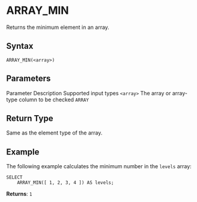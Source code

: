 # [](#array_min)ARRAY\_MIN

Returns the minimum element in an array.

## [](#syntax)Syntax

```
ARRAY_MIN(<array>)
```

## [](#parameters)Parameters

Parameter Description Supported input types `<array>` The array or array-type column to be checked `ARRAY`

## [](#return-type)Return Type

Same as the element type of the array.

## [](#example)Example

The following example calculates the minimum number in the `levels` array:

```
SELECT
	ARRAY_MIN([ 1, 2, 3, 4 ]) AS levels;
```

**Returns**: `1`